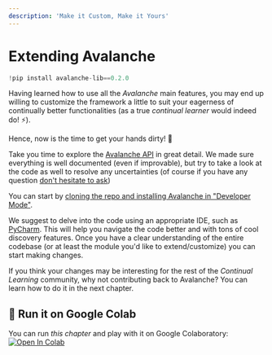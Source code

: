 ```yaml
---
description: 'Make it Custom, Make it Yours'
---
```


# Extending Avalanche


```python
!pip install avalanche-lib==0.2.0
```


Having learned how to use all the _Avalanche_ main features, you may end up willing to customize the framework a little to suit your eagerness of continually better functionalities \(as a true _continual learner_ would indeed do! ⚡\).

Hence, now is the time to get your hands dirty! 🙌

Take you time to explore the [Avalanche API](https://avalanche-api.continualai.org) in great detail. We made sure everything is well documented \(even if improvable\), but try to take a look at the code as well to resolve any uncertainties \(of course if you have any question [don't hesitate to ask](https://avalanche.continualai.org/questions-and-issues/add-your-issue)\)

You can start by [cloning the repo and installing Avalanche in "Developer Mode"](https://avalanche.continualai.org/getting-started/how-to-install#developer-mode-install).

We suggest to delve into the code using an appropriate IDE, such as [PyCharm](https://www.jetbrains.com/pycharm/). This will help you navigate the code better and with tons of cool discovery features. Once you have a clear understanding of the entire codebase \(or at least the module you'd like to extend/customize\) you can start making changes.

If you think your changes may be interesting for the rest of the _Continual Learning_ community, why not contributing back to Avalanche? You can learn how to do it in the next chapter.

## 🤝 Run it on Google Colab

You can run _this chapter_ and play with it on Google Colaboratory: [![Open In Colab](https://colab.research.google.com/assets/colab-badge.svg)](https://colab.research.google.com/github/ContinualAI/avalanche/blob/master/notebooks/from-zero-to-hero-tutorial/08_extending-avalanche.ipynb)
